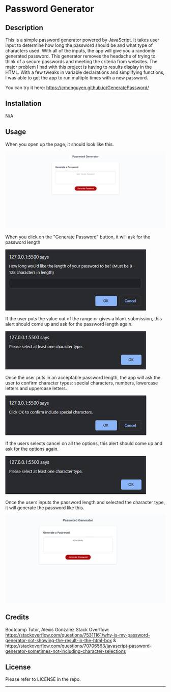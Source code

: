 # Password Generator

## Description

This is a simple password generator powered by JavaScript. It takes user input to determine how long the password should be and what type of characters used. With all of the inputs, the app will give you a randomly generated password.
This generator removes the headache of trying to think of a secure passwords and meeting the criteria from websites.
The major problem I had with this project is having to results display in the HTML. With a few tweaks in variable declarations and simplifying functions, I was able to get the app to run multiple times with a new password.

You can try it here: https://cmdnguyen.github.io/GeneratePassword/
## Installation

N/A

## Usage
When you open up the page, it should look like this.

![Starting the Page](./Images/startpage.png)

When you click on the "Generate Password" button, it will ask for the password length

![Asking for Password Length](/Images/passlength.png)

If the user puts the value out of the range or gives a blank submission, this alert should come up and ask for the password length again.

![Password Length Alert](/Images/passoptions-alert.png)

Once the user puts in an acceptable password length, the app will ask the user to confirm character types: special characters, numbers, lowercase letters and uppercase letters.

![Asking for Character Types](/Images/passoptions.png)

If the users selects cancel on all the options, this alert should come up and ask for the options again.

![Character Types Alert](/Images/passoptions-alert.png)

Once the users inputs the password length and selected the character type, it will generate the password like this.

![FinalResult](/Images/generatedpassword.png)


## Credits

Bootcamp Tutor, Alexis Gonzalez
Stack Overflow: https://stackoverflow.com/questions/75311161/why-is-my-password-generator-not-showing-the-result-in-the-html-box & https://stackoverflow.com/questions/70706563/javascript-password-generator-sometimes-not-including-character-selections

## License

Please refer to LICENSE in the repo.

---
